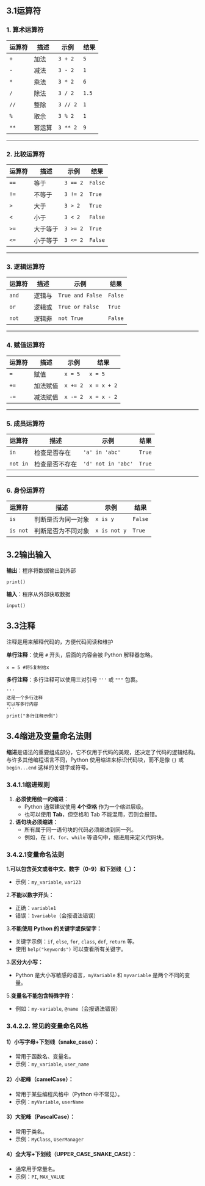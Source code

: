 ## 3.1运算符

### 1. **算术运算符**

| 运算符 | 描述   | 示例     | 结果  |
| ------ | ------ | -------- | ----- |
| `+`    | 加法   | `3 + 2`  | `5`   |
| `-`    | 减法   | `3 - 2`  | `1`   |
| `*`    | 乘法   | `3 * 2`  | `6`   |
| `/`    | 除法   | `3 / 2`  | `1.5` |
| `//`   | 整除   | `3 // 2` | `1`   |
| `%`    | 取余   | `3 % 2`  | `1`   |
| `**`   | 幂运算 | `3 ** 2` | `9`   |

------

### 2. **比较运算符**

| 运算符 | 描述     | 示例     | 结果    |
| ------ | -------- | -------- | ------- |
| `==`   | 等于     | `3 == 2` | `False` |
| `!=`   | 不等于   | `3 != 2` | `True`  |
| `>`    | 大于     | `3 > 2`  | `True`  |
| `<`    | 小于     | `3 < 2`  | `False` |
| `>=`   | 大于等于 | `3 >= 2` | `True`  |
| `<=`   | 小于等于 | `3 <= 2` | `False` |

------

### 3. **逻辑运算符**

| 运算符 | 描述   | 示例             | 结果    |
| ------ | ------ | ---------------- | ------- |
| `and`  | 逻辑与 | `True and False` | `False` |
| `or`   | 逻辑或 | `True or False`  | `True`  |
| `not`  | 逻辑非 | `not True`       | `False` |

------

### 4. **赋值运算符**

| 运算符 | 描述     | 示例     | 结果        |
| ------ | -------- | -------- | ----------- |
| `=`    | 赋值     | `x = 5`  | `x = 5`     |
| `+=`   | 加法赋值 | `x += 2` | `x = x + 2` |
| `-=`   | 减法赋值 | `x -= 2` | `x = x - 2` |

------

### 5. **成员运算符**

| 运算符   | 描述           | 示例               | 结果   |
| -------- | -------------- | ------------------ | ------ |
| `in`     | 检查是否存在   | `'a' in 'abc'`     | `True` |
| `not in` | 检查是否不存在 | `'d' not in 'abc'` | `True` |

------

### 6. **身份运算符**

| 运算符   | 描述               | 示例         | 结果    |
| -------- | ------------------ | ------------ | ------- |
| `is`     | 判断是否为同一对象 | `x is y`     | `False` |
| `is not` | 判断是否为不同对象 | `x is not y` | `True`  |

## 3.2输出输入

**输出**：程序将数据输出到外部

```
print()
```

**输入**：程序从外部获取数据

```
input()
```

## 3.3注释

注释是用来解释代码的，方便代码阅读和维护

**单行注释**：使用 `#` 开头，后面的内容会被 Python 解释器忽略。

```
x = 5 #将5复制给x
```

**多行注释**：多行注释可以使用三对引号 `'''` 或 `"""` 包裹。

```
'''
这是一个多行注释
可以写多行内容
'''
print("多行注释示例")

```

## 3.4缩进及变量命名法则

**缩进**是语法的重要组成部分，它不仅用于代码的美观，还决定了代码的逻辑结构。与许多其他编程语言不同，Python 使用缩进来标识代码块，而不是像 `{}` 或 `begin...end` 这样的关键字或符号。

### 3.4.1.1缩进规则

1. **必须使用统一的缩进**：
   - Python 通常建议使用 **4个空格** 作为一个缩进层级。
   - 也可以使用 **Tab**，但空格和 Tab 不能混用，否则会报错。
2. **语句块必须缩进**：
   - 所有属于同一语句块的代码必须缩进到同一列。
   - 例如，在 `if`、`for`、`while` 等语句中，缩进用来定义代码块。

### 3.4.2.1变量命名法则

1.**可以包含英文或者中文、数字（0-9）和下划线（_）：**

- 示例：`my_variable`, `var123`

2.**不能以数字开头：**

- 正确：`variable1`
- 错误：`1variable`（会报语法错误）

3.**不能使用 Python 的关键字或保留字：**

- 关键字示例：`if`, `else`, `for`, `class`, `def`, `return` 等。
- 使用 `help("keywords")` 可以查看所有关键字。

3.**区分大小写：**

- Python 是大小写敏感的语言，`myVariable` 和 `myvariable` 是两个不同的变量。

5.**变量名不能包含特殊字符：**

- 例如：`my-variable`, `@name`（会报语法错误）

### 3.4.2.**2. 常见的变量命名风格**

#### **1）小写字母+下划线（snake_case）：**

- 常用于函数名、变量名。
- 示例：`my_variable`, `user_name`

#### **2）小驼峰（camelCase）：**

- 常用于某些编程风格中（Python 中不常见）。
- 示例：`myVariable`, `userName`

#### **3）大驼峰（PascalCase）：**

- 常用于类名。
- 示例：`MyClass`, `UserManager`

#### **4）全大写+下划线（UPPER_CASE_SNAKE_CASE）：**

- 通常用于常量名。
- 示例：`PI`, `MAX_VALUE`

